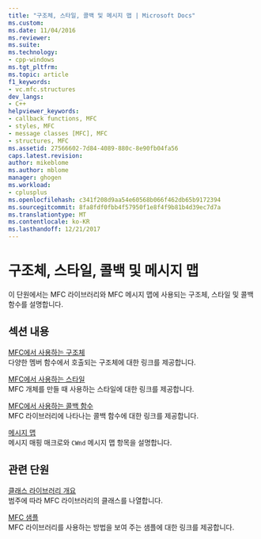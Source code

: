 ```yaml
---
title: "구조체, 스타일, 콜백 및 메시지 맵 | Microsoft Docs"
ms.custom: 
ms.date: 11/04/2016
ms.reviewer: 
ms.suite: 
ms.technology:
- cpp-windows
ms.tgt_pltfrm: 
ms.topic: article
f1_keywords:
- vc.mfc.structures
dev_langs:
- C++
helpviewer_keywords:
- callback functions, MFC
- styles, MFC
- message classes [MFC], MFC
- structures, MFC
ms.assetid: 27566602-7d84-4089-880c-8e90fb04fa56
caps.latest.revision: 
author: mikeblome
ms.author: mblome
manager: ghogen
ms.workload:
- cplusplus
ms.openlocfilehash: c341f208d9aa54e60568b066f462db65b9172394
ms.sourcegitcommit: 8fa8fdf0fbb4f57950f1e8f4f9b81b4d39ec7d7a
ms.translationtype: MT
ms.contentlocale: ko-KR
ms.lasthandoff: 12/21/2017
---
```

# <a name="structures-styles-callbacks-and-message-maps"></a>구조체, 스타일, 콜백 및 메시지 맵
이 단원에서는 MFC 라이브러리와 MFC 메시지 맵에 사용되는 구조체, 스타일 및 콜백 함수를 설명합니다.  
  
## <a name="in-this-section"></a>섹션 내용  
 [MFC에서 사용하는 구조체](../../mfc/reference/structures-used-by-mfc.md)  
 다양한 멤버 함수에서 호출되는 구조체에 대한 링크를 제공합니다.  
  
 [MFC에서 사용하는 스타일](../../mfc/reference/styles-used-by-mfc.md)  
 MFC 개체를 만들 때 사용하는 스타일에 대한 링크를 제공합니다.  
  
 [MFC에서 사용하는 콜백 함수](../../mfc/reference/callback-functions-used-by-mfc.md)  
 MFC 라이브러리에 나타나는 콜백 함수에 대한 링크를 제공합니다.  
  
 [메시지 맵](../../mfc/reference/message-maps-mfc.md)  
 메시지 매핑 매크로와 `CWnd` 메시지 맵 항목을 설명합니다.  
  
## <a name="related-sections"></a>관련 단원  
 [클래스 라이브러리 개요](../../mfc/class-library-overview.md)  
 범주에 따라 MFC 라이브러리의 클래스를 나열합니다.  
  
 [MFC 샘플](../../visual-cpp-samples.md)  
 MFC 라이브러리를 사용하는 방법을 보여 주는 샘플에 대한 링크를 제공합니다.



